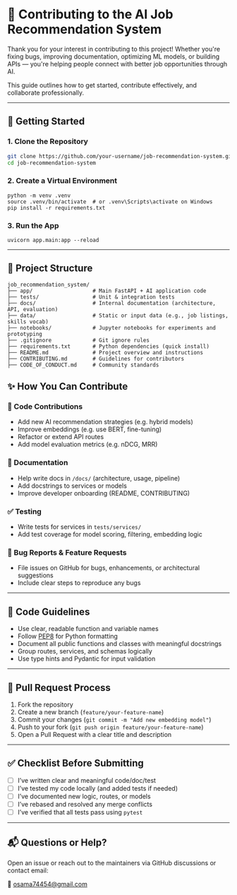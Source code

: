 # 🤝 Contributing to the AI Job Recommendation System

Thank you for your interest in contributing to this project! Whether you're fixing bugs, improving documentation, optimizing ML models, or building APIs — you're helping people connect with better job opportunities through AI.

This guide outlines how to get started, contribute effectively, and collaborate professionally.

---

## 🚀 Getting Started


### 1. Clone the Repository

```bash
git clone https://github.com/your-username/job-recommendation-system.git
cd job-recommendation-system
```

### 2. Create a Virtual Environment

```
python -m venv .venv
source .venv/bin/activate  # or .venv\Scripts\activate on Windows
pip install -r requirements.txt
```

### 3. Run the App

```
uvicorn app.main:app --reload
```


---

## 🧩 Project Structure

```
job_recommendation_system/
├── app/                   # Main FastAPI + AI application code
├── tests/                 # Unit & integration tests
├── docs/                  # Internal documentation (architecture, API, evaluation)
├── data/                  # Static or input data (e.g., job listings, skills vocab)
├── notebooks/             # Jupyter notebooks for experiments and prototyping
├── .gitignore             # Git ignore rules
├── requirements.txt       # Python dependencies (quick install)
├── README.md              # Project overview and instructions
├── CONTRIBUTING.md        # Guidelines for contributors
├── CODE_OF_CONDUCT.md     # Community standards
```


## ✨ How You Can Contribute

### 🔧 Code Contributions

* Add new AI recommendation strategies (e.g. hybrid models)
* Improve embeddings (e.g. use BERT, fine-tuning)
* Refactor or extend API routes
* Add model evaluation metrics (e.g. nDCG, MRR)

### 📄 Documentation

* Help write docs in `/docs/` (architecture, usage, pipeline)
* Add docstrings to services or models
* Improve developer onboarding (README, CONTRIBUTING)

### ✅ Testing

* Write tests for services in `tests/services/`
* Add test coverage for model scoring, filtering, embedding logic

### 🐛 Bug Reports & Feature Requests

* File issues on GitHub for bugs, enhancements, or architectural suggestions
* Include clear steps to reproduce any bugs

---

## 📌 Code Guidelines

* Use clear, readable function and variable names
* Follow [PEP8](https://peps.python.org/pep-0008/) for Python formatting
* Document all public functions and classes with meaningful docstrings
* Group routes, services, and schemas logically
* Use type hints and Pydantic for input validation

---

## 🔁 Pull Request Process

1. Fork the repository
2. Create a new branch (`feature/your-feature-name`)
3. Commit your changes (`git commit -m "Add new embedding model"`)
4. Push to your fork (`git push origin feature/your-feature-name`)
5. Open a Pull Request with a clear title and description

---

## ✅ Checklist Before Submitting

* [ ] I’ve written clear and meaningful code/doc/test
* [ ] I’ve tested my code locally (and added tests if needed)
* [ ] I’ve documented new logic, routes, or models
* [ ] I’ve rebased and resolved any merge conflicts
* [ ] I’ve verified that all tests pass using `pytest`

---

## 📬 Questions or Help?

Open an issue or reach out to the maintainers via GitHub discussions or contact email:

📧 [osama74454@gmail.com](osama74454@gmail.com "email")

